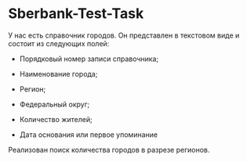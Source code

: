 # Sberbank-Test-Task
У нас есть справочник городов. Он представлен в текстовом виде и состоит из следующих полей:

- Порядковый номер записи справочника;

- Наименование города;

- Регион;

- Федеральный округ;

- Количество жителей;

- Дата основания или первое упоминание

Реализован поиск количества городов в разрезе регионов.
